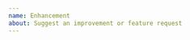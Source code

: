 ```yaml
---
name: Enhancement
about: Suggest an improvement or feature request
---
```


<!--
An issue will be closed as a duplicate of the immediate pull request, so you don't have to
raise an issue if you plan to create a pull request immediately.

Please start by describing the problem that you are trying to solve. There may already
be a solution, or there may be a way to solve it that you hadn't considered.

TIP: You can always edit your issue if it isn't formatted correctly.
     See https://guides.github.com/features/mastering-markdown 
-->

